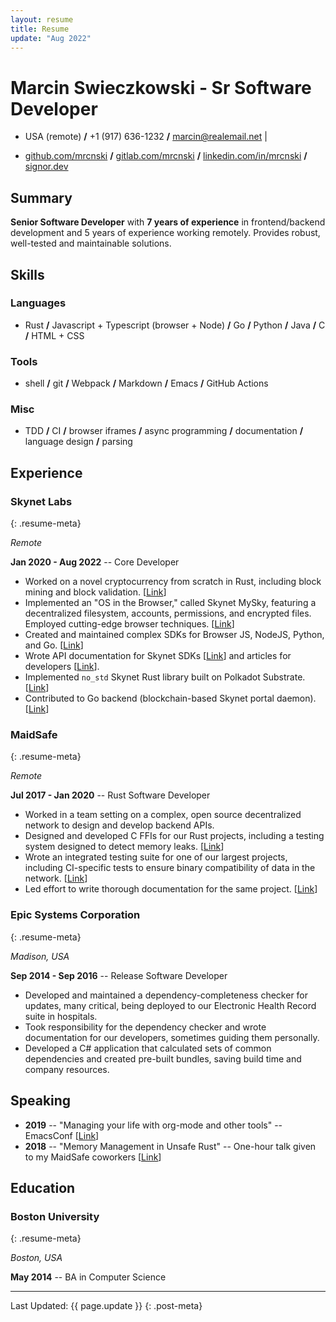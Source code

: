 ```yaml
---
layout: resume
title: Resume
update: "Aug 2022"
---
```


# Marcin Swieczkowski - Sr Software Developer

- USA (remote) **/** +1 (917) 636-1232 **/** [marcin@realemail.net](mailto:marcin@realemail.net) |

- [github.com/mrcnski](https://github.com/mrcnski) **/**
  [gitlab.com/mrcnski](https://gitlab.com/mrcnski) **/**
  [linkedin.com/in/mrcnski](https://linkedin.com/in/mrcnski) **/**
  [signor.dev](https://signor.dev)

## Summary

**Senior Software Developer** with **7 years of experience** in frontend/backend
development and 5 years of experience working remotely. Provides robust,
well-tested and maintainable solutions.

## Skills

### Languages

- Rust **/** Javascript + Typescript (browser + Node) **/** Go **/** Python
  **/** Java **/** C **/** HTML + CSS

### Tools

- shell **/** git **/** Webpack **/** Markdown **/** Emacs **/** GitHub Actions

### Misc

- TDD **/** CI **/** browser iframes **/** async programming **/** documentation
  **/** language design **/** parsing

## Experience

### Skynet Labs
{: .resume-meta}

*Remote*

**Jan 2020 - Aug 2022** -- Core Developer

- Worked on a novel cryptocurrency from scratch in Rust, including block mining
  and block validation. [[Link](https://gitlab.com/SkynetLabs/skynet-token/)]
- Implemented an "OS in the Browser," called Skynet MySky, featuring a
  decentralized filesystem, accounts, permissions, and encrypted files. Employed
  cutting-edge browser techniques.
  [[Link](https://github.com/SkynetLabs/skynet-mysky)]
- Created and maintained complex SDKs for Browser JS, NodeJS, Python, and Go.
  [[Link](https://github.com/SkynetLabs/skynet-js)]
- Wrote API documentation for Skynet SDKs [[Link](https://siasky.net/docs/)] and
  articles for developers [[Link](https://medium.com/@marcins)].
- Implemented `no_std` Skynet Rust library built on Polkadot Substrate.
  [[Link](https://github.com/SkynetLabs/skynet-substrate)]
- Contributed to Go backend (blockchain-based Skynet portal daemon).
  [[Link](https://gitlab.com/SkynetLabs/skyd)]

### MaidSafe
{: .resume-meta}

*Remote*

**Jul 2017 - Jan 2020** -- Rust Software Developer

- Worked in a team setting on a complex, open source decentralized network to
  design and develop backend APIs.
- Designed and developed C FFIs for our Rust projects, including a testing
  system designed to detect memory leaks.
  [[Link](https://github.com/mrcnski/safe_client_libs-wiki/blob/master/FFI-overview.md)]
- Wrote an integrated testing suite for one of our largest projects, including
  CI-specific tests to ensure binary compatibility of data in the network.
  [[Link](https://github.com/mrcnski/safe_client_libs-wiki/blob/master/Binary-compatibility-tests.md)]
- Led effort to write thorough documentation for the same project.
  [[Link](https://github.com/mrcnski/safe_client_libs-wiki)]

### Epic Systems Corporation
{: .resume-meta}

*Madison, USA*

**Sep 2014 - Sep 2016** -- Release Software Developer

- Developed and maintained a dependency-completeness checker for updates, many
  critical, being deployed to our Electronic Health Record suite in hospitals.
- Took responsibility for the dependency checker and wrote documentation for our
  developers, sometimes guiding them personally.
- Developed a C# application that calculated sets of common dependencies and
  created pre-built bundles, saving build time and company resources.

## Speaking

- **2019** -- "Managing your life with org-mode and other tools" -- EmacsConf
  [[Link](https://emacsconf.org/2019/schedule)]
- **2018** -- "Memory Management in Unsafe Rust" -- One-hour talk given to my
  MaidSafe coworkers [[Link](https://github.com/mrcnski/unsafe-rust)]

## Education

### Boston University
{: .resume-meta}

*Boston, USA*

**May 2014** -- BA in Computer Science

---

Last Updated: {{ page.update }}
{: .post-meta}
